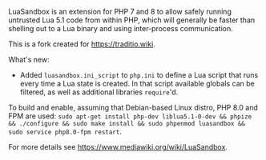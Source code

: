 LuaSandbox is an extension for PHP 7 and 8 to allow safely running
untrusted Lua 5.1 code from within PHP, which will generally be faster
than shelling out to a Lua binary and using inter-process communication.

This is a fork created for https://traditio.wiki.

What's new:
 - Added `luasandbox.ini_script` to `php.ini` to define a Lua script that runs every time a Lua state is created. In that script available globals can be filtered, as well as additional libraries `require`'d.

To build and enable, assuming that Debian-based Linux distro, PHP 8.0 and FPM are used:
`sudo apt-get install php-dev liblua5.1-0-dev && phpize && ./configure && sudo make install && sudo phpenmod luasandbox && sudo service php8.0-fpm restart`.

For more details see <https://www.mediawiki.org/wiki/LuaSandbox>.
